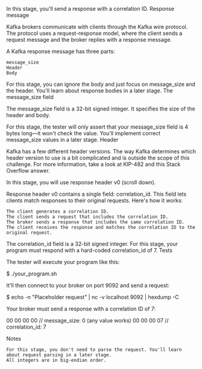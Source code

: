 

In this stage, you'll send a response with a correlation ID.
Response message

Kafka brokers communicate with clients through the Kafka wire protocol. The protocol uses a request-response model, where the client sends a request message and the broker replies with a response message.

A Kafka response message has three parts:

    message_size
    Header
    Body

For this stage, you can ignore the body and just focus on message_size and the header. You'll learn about response bodies in a later stage.
The message_size field

The message_size field is a 32-bit signed integer. It specifies the size of the header and body.

For this stage, the tester will only assert that your message_size field is 4 bytes long—it won't check the value. You'll implement correct message_size values in a later stage.
Header

Kafka has a few different header versions. The way Kafka determines which header version to use is a bit complicated and is outside the scope of this challenge. For more information, take a look at KIP-482 and this Stack Overflow answer.

In this stage, you will use response header v0 (scroll down).

Response header v0 contains a single field: correlation_id. This field lets clients match responses to their original requests. Here's how it works:

    The client generates a correlation ID.
    The client sends a request that includes the correlation ID.
    The broker sends a response that includes the same correlation ID.
    The client receives the response and matches the correlation ID to the original request.

The correlation_id field is a 32-bit signed integer. For this stage, your program must respond with a hard-coded correlation_id of 7.
Tests

The tester will execute your program like this:

$ ./your_program.sh

It'll then connect to your broker on port 9092 and send a request:

$ echo -n "Placeholder request" | nc -v localhost 9092 | hexdump -C

Your broker must send a response with a correlation ID of 7:

00 00 00 00  // message_size:   0 (any value works)
00 00 00 07  // correlation_id: 7

Notes

    For this stage, you don't need to parse the request. You'll learn about request parsing in a later stage.
    All integers are in big-endian order.

